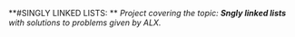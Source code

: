 **#SINGLY LINKED LISTS: **
_Project covering the topic: **Sngly linked lists** with solutions to problems given by ALX._
